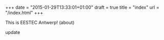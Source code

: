 +++
date = "2015-01-29T13:33:01+01:00"
draft = true
title = "index"
url = "/index.html"
+++

This is EESTEC Antwerp! (about)

update